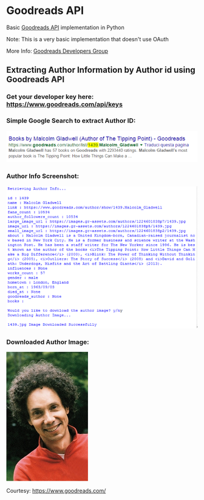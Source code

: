 # Goodreads API 
Basic [Goodreads API](https://www.goodreads.com/api/index) implementation in Python

Note: This is a very basic implementation that doesn't use OAuth

More Info: [Goodreads Developers Group](https://www.goodreads.com/group/show/8095-goodreads-developers)

## Extracting Author Information by Author id using Goodreads API

### Get your developer key here: https://www.goodreads.com/api/keys 

### Simple Google Search to extract Author ID:

![Author ID](author_id.PNG)


### Author Info Screenshot:

![Screenshot](goodreads_api_author_info.PNG)

### Downloaded Author Image:

![Author Image](1439.jpg)

Courtesy: https://www.goodreads.com/ 
